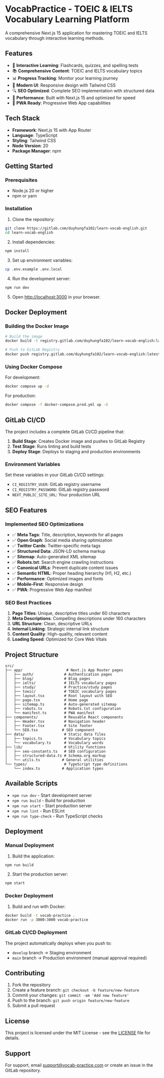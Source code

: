 # VocabPractice - TOEIC & IELTS Vocabulary Learning Platform

A comprehensive Next.js 15 application for mastering TOEIC and IELTS vocabulary through interactive learning methods.

## Features

- 🎯 **Interactive Learning**: Flashcards, quizzes, and spelling tests
- 📚 **Comprehensive Content**: TOEIC and IELTS vocabulary topics
- 📊 **Progress Tracking**: Monitor your learning journey
- 🎨 **Modern UI**: Responsive design with Tailwind CSS
- 🔍 **SEO Optimized**: Complete SEO implementation with structured data
- 🚀 **Performance**: Built with Next.js 15 and optimized for speed
- 📱 **PWA Ready**: Progressive Web App capabilities

## Tech Stack

- **Framework**: Next.js 15 with App Router
- **Language**: TypeScript
- **Styling**: Tailwind CSS
- **Node Version**: 20
- **Package Manager**: npm

## Getting Started

### Prerequisites

- Node.js 20 or higher
- npm or yarn

### Installation

1. Clone the repository:
```bash
git clone https://gitlab.com/duyhungfa102/learn-vocab-english.git
cd learn-vocab-english
```

2. Install dependencies:
```bash
npm install
```

3. Set up environment variables:
```bash
cp .env.example .env.local
```

4. Run the development server:
```bash
npm run dev
```

5. Open [http://localhost:3000](http://localhost:3000) in your browser.

## Docker Deployment

### Building the Docker Image

```bash
# Build the image
docker build -t registry.gitlab.com/duyhungfa102/learn-vocab-english:latest .

# Push to GitLab Registry
docker push registry.gitlab.com/duyhungfa102/learn-vocab-english:latest
```

### Using Docker Compose

For development:
```bash
docker compose up -d
```

For production:
```bash
docker compose -f docker-compose.prod.yml up -d
```

## GitLab CI/CD

The project includes a complete GitLab CI/CD pipeline that:

1. **Build Stage**: Creates Docker image and pushes to GitLab Registry
2. **Test Stage**: Runs linting and build tests
3. **Deploy Stage**: Deploys to staging and production environments

### Environment Variables

Set these variables in your GitLab CI/CD settings:

- `CI_REGISTRY_USER`: GitLab registry username
- `CI_REGISTRY_PASSWORD`: GitLab registry password
- `NEXT_PUBLIC_SITE_URL`: Your production URL

## SEO Features

### Implemented SEO Optimizations

- ✅ **Meta Tags**: Title, description, keywords for all pages
- ✅ **Open Graph**: Social media sharing optimization
- ✅ **Twitter Cards**: Twitter-specific meta tags
- ✅ **Structured Data**: JSON-LD schema markup
- ✅ **Sitemap**: Auto-generated XML sitemap
- ✅ **Robots.txt**: Search engine crawling instructions
- ✅ **Canonical URLs**: Prevent duplicate content issues
- ✅ **Semantic HTML**: Proper heading hierarchy (H1, H2, etc.)
- ✅ **Performance**: Optimized images and fonts
- ✅ **Mobile-First**: Responsive design
- ✅ **PWA**: Progressive Web App manifest

### SEO Best Practices

1. **Page Titles**: Unique, descriptive titles under 60 characters
2. **Meta Descriptions**: Compelling descriptions under 160 characters
3. **URL Structure**: Clean, descriptive URLs
4. **Internal Linking**: Strategic internal link structure
5. **Content Quality**: High-quality, relevant content
6. **Loading Speed**: Optimized for Core Web Vitals

## Project Structure

```
src/
├── app/                    # Next.js App Router pages
│   ├── auth/              # Authentication pages
│   ├── blog/              # Blog pages
│   ├── ielts/             # IELTS vocabulary pages
│   ├── study/             # Practice/study pages
│   ├── toeic/             # TOEIC vocabulary pages
│   ├── layout.tsx         # Root layout with SEO
│   ├── page.tsx           # Home page
│   ├── sitemap.ts         # Auto-generated sitemap
│   ├── robots.ts          # Robots.txt configuration
│   └── manifest.ts        # PWA manifest
├── components/            # Reusable React components
│   ├── Header.tsx         # Navigation header
│   ├── Footer.tsx         # Site footer
│   └── SEO.tsx           # SEO component
├── data/                  # Static data files
│   ├── topics.ts          # Vocabulary topics
│   └── vocabulary.ts      # Vocabulary words
├── lib/                   # Utility functions
│   ├── seo-constants.ts   # SEO configuration
│   ├── structured-data.ts # Schema.org markup
│   └── utils.ts          # General utilities
└── types/                 # TypeScript type definitions
    └── index.ts          # Application types
```

## Available Scripts

- `npm run dev` - Start development server
- `npm run build` - Build for production
- `npm run start` - Start production server
- `npm run lint` - Run ESLint
- `npm run type-check` - Run TypeScript checks

## Deployment

### Manual Deployment

1. Build the application:
```bash
npm run build
```

2. Start the production server:
```bash
npm start
```

### Docker Deployment

1. Build and run with Docker:
```bash
docker build -t vocab-practice .
docker run -p 3000:3000 vocab-practice
```

### GitLab CI/CD Deployment

The project automatically deploys when you push to:
- `develop` branch → Staging environment
- `main` branch → Production environment (manual approval required)

## Contributing

1. Fork the repository
2. Create a feature branch: `git checkout -b feature/new-feature`
3. Commit your changes: `git commit -am 'Add new feature'`
4. Push to the branch: `git push origin feature/new-feature`
5. Submit a pull request

## License

This project is licensed under the MIT License - see the [LICENSE](LICENSE) file for details.

## Support

For support, email support@vocab-practice.com or create an issue in the GitLab repository.
